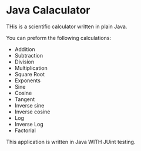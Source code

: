 # Java Calaculator

THis is a scientific calculator written in plain Java.

You can preform the following calculations:
* Addition
* Subtraction
* Division
* Multiplication
* Square Root
* Exponents
* Sine
* Cosine
* Tangent
* Inverse sine
* Inverse cosine
* Log
* Inverse Log
* Factorial

This application is written in Java WITH JUint testing.
